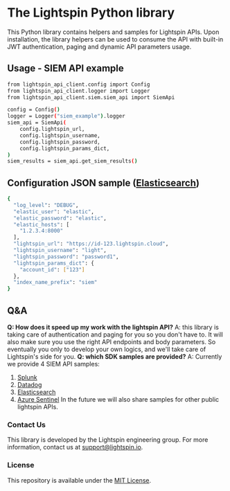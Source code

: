 # The Lightspin Python library

This Python library contains helpers and samples for Lightspin APIs.
Upon installation, the library helpers can be used to consume the API with built-in JWT authentication, paging and dynamic API parameters usage.

## Usage - SIEM API example
```bash
from lightspin_api_client.config import Config
from lightspin_api_client.logger import Logger
from lightspin_api_client.siem.siem_api import SiemApi

config = Config()
logger = Logger("siem_example").logger
siem_api = SiemApi(
    config.lightspin_url,
    config.lightspin_username,
    config.lightspin_password,
    config.lightspin_params_dict,
)
siem_results = siem_api.get_siem_results()
```

## Configuration JSON sample ([Elasticsearch](https://elasticsearch-py.readthedocs.io/))
```bash
{
  "log_level": "DEBUG",
  "elastic_user": "elastic",
  "elastic_password": "elastic",
  "elastic_hosts": [
    "1.2.3.4:8000"
  ],
  "lightspin_url": "https://id-123.lightspin.cloud",
  "lightspin_username": "light",
  "lightspin_password": "password1",
  "lightspin_params_dict": {
	"account_id": ["123"]
  },
  "index_name_prefix": "siem"
}
```

## Q&A
**Q: How does it speed up my work with the lightspin API?**
A: this library is taking care of authentication and paging for you so you don't have to.
It will also make sure you use the right API endpoints and body parameters.
So eventually you only to develop your own logics, and we'll take care of Lightspin's side for you. 
**Q: which SDK samples are provided?** 
A: Currently we provide 4 SIEM API samples:
1. [Splunk](https://github.com/lightspin-tech/lightspin-api-client/tree/main/src/lightspin_api_client/siem/splunk)
2. [Datadog](https://github.com/lightspin-tech/lightspin-api-client/tree/main/src/lightspin_api_client/siem/datadog)
3. [Elasticsearch](https://github.com/lightspin-tech/lightspin-api-client/tree/main/src/lightspin_api_client/siem/elastic)
4. [Azure Sentinel](https://github.com/lightspin-tech/lightspin-api-client/tree/main/src/lightspin_api_client/siem/azure_sentinel)
In the future we will also share samples for other public lightspin APIs.

### Contact Us
This library is developed by the Lightspin engineering group.
For more information, contact us at support@lightspin.io.

### License
This repository is available under the [MIT License](https://github.com/lightspin-tech/lightspin-api-client/blob/main/LICENSE).